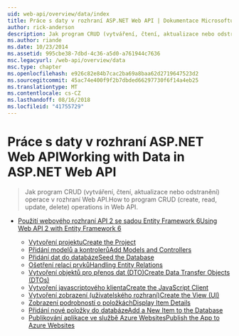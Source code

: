```yaml
---
uid: web-api/overview/data/index
title: Práce s daty v rozhraní ASP.NET Web API | Dokumentace Microsoftu
author: rick-anderson
description: Jak program CRUD (vytváření, čtení, aktualizace nebo odstranění) operace v rozhraní Web API.
ms.author: riande
ms.date: 10/23/2014
ms.assetid: 995cbe38-7dbd-4c36-a5d0-a761944c7636
msc.legacyurl: /web-api/overview/data
msc.type: chapter
ms.openlocfilehash: e926c82e84b7cac2ba69a8baa62d2719647523d2
ms.sourcegitcommit: 45ac74e400f9f2b7dbded66297730f6f14a4eb25
ms.translationtype: MT
ms.contentlocale: cs-CZ
ms.lasthandoff: 08/16/2018
ms.locfileid: "41755729"
---
```

<a name="working-with-data-in-aspnet-web-api"></a><span data-ttu-id="c80af-103">Práce s daty v rozhraní ASP.NET Web API</span><span class="sxs-lookup"><span data-stu-id="c80af-103">Working with Data in ASP.NET Web API</span></span>
====================
> <span data-ttu-id="c80af-104">Jak program CRUD (vytváření, čtení, aktualizace nebo odstranění) operace v rozhraní Web API.</span><span class="sxs-lookup"><span data-stu-id="c80af-104">How to program CRUD (create, read, update, delete) operations in Web API.</span></span>


- [<span data-ttu-id="c80af-105">Použití webového rozhraní API 2 se sadou Entity Framework 6</span><span class="sxs-lookup"><span data-stu-id="c80af-105">Using Web API 2 with Entity Framework 6</span></span>](using-web-api-with-entity-framework/index.md)

    - [<span data-ttu-id="c80af-106">Vytvoření projektu</span><span class="sxs-lookup"><span data-stu-id="c80af-106">Create the Project</span></span>](using-web-api-with-entity-framework/part-1.md)
    - [<span data-ttu-id="c80af-107">Přidání modelů a kontrolerů</span><span class="sxs-lookup"><span data-stu-id="c80af-107">Add Models and Controllers</span></span>](using-web-api-with-entity-framework/part-2.md)
    - [<span data-ttu-id="c80af-108">Přidání dat do databáze</span><span class="sxs-lookup"><span data-stu-id="c80af-108">Seed the Database</span></span>](using-web-api-with-entity-framework/part-3.md)
    - [<span data-ttu-id="c80af-109">Ošetření relací prvků</span><span class="sxs-lookup"><span data-stu-id="c80af-109">Handling Entity Relations</span></span>](using-web-api-with-entity-framework/part-4.md)
    - [<span data-ttu-id="c80af-110">Vytvoření objektů pro přenos dat (DTO)</span><span class="sxs-lookup"><span data-stu-id="c80af-110">Create Data Transfer Objects (DTOs)</span></span>](using-web-api-with-entity-framework/part-5.md)
    - [<span data-ttu-id="c80af-111">Vytvoření javascriptového klienta</span><span class="sxs-lookup"><span data-stu-id="c80af-111">Create the JavaScript Client</span></span>](using-web-api-with-entity-framework/part-6.md)
    - [<span data-ttu-id="c80af-112">Vytvoření zobrazení (uživatelského rozhraní)</span><span class="sxs-lookup"><span data-stu-id="c80af-112">Create the View (UI)</span></span>](using-web-api-with-entity-framework/part-7.md)
    - [<span data-ttu-id="c80af-113">Zobrazení podrobností o položkách</span><span class="sxs-lookup"><span data-stu-id="c80af-113">Display Item Details</span></span>](using-web-api-with-entity-framework/part-8.md)
    - [<span data-ttu-id="c80af-114">Přidání nové položky do databáze</span><span class="sxs-lookup"><span data-stu-id="c80af-114">Add a New Item to the Database</span></span>](using-web-api-with-entity-framework/part-9.md)
    - [<span data-ttu-id="c80af-115">Publikování aplikace ve službě Azure Websites</span><span class="sxs-lookup"><span data-stu-id="c80af-115">Publish the App to Azure Websites</span></span>](using-web-api-with-entity-framework/part-10.md)
